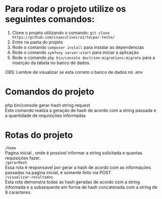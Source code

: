 # Para rodar o projeto utilize os seguintes comandos:

1. Clone o projeto utilizando o comando: `git clone https://github.com/isaacoliveira1/tecpar-teste/`<br>
2. Entre na pasta do projeto<br>
3. Rode o comando `composer install` para instalar as dependencias<br>
4. Rode o comando `symfony server:start` para iniciar a aplicação<br>
5. Rode o comando `php bin/console doctrine:migrations:migrate` para a inserção da tabela no banco de dados.


OBS: Lembre de visualizar se esta correto o banco de dados no .env<br>

# Comandos do projeto
php bin/console gerar-hash string request <br>
Este comando realiza a geração de hash de acordo com a string passada e a quantidade de requisições informadas<br>


# Rotas do projeto

`/home`<br>
Pagina inicial , onde é possivel informar a string solicitada e quantas requisições fazer.<br>
`/gerarHash`<br>
Essa rota é responsavel por gerar a hash de acordo com as informações passadas na pagina inicial, é somente feito via POST<br>
`/visualizar-resultados`<br>
Esta rota demonstra todas as hash geradas de acordo com a string informada e a subsequente em forma de hash concatenada com a string de 8 caracteres.
